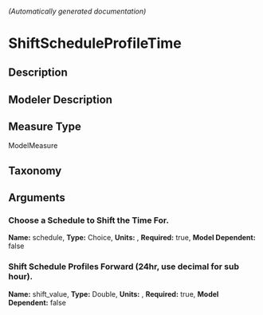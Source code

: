 

###### (Automatically generated documentation)

# ShiftScheduleProfileTime

## Description


## Modeler Description


## Measure Type
ModelMeasure

## Taxonomy


## Arguments


### Choose a Schedule to Shift the Time For.

**Name:** schedule,
**Type:** Choice,
**Units:** ,
**Required:** true,
**Model Dependent:** false

### Shift Schedule Profiles Forward (24hr, use decimal for sub hour).

**Name:** shift_value,
**Type:** Double,
**Units:** ,
**Required:** true,
**Model Dependent:** false




